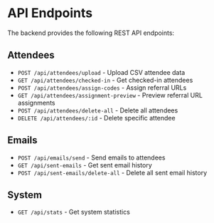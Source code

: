 # API Endpoints

The backend provides the following REST API endpoints:

## Attendees
- `POST /api/attendees/upload` - Upload CSV attendee data
- `GET /api/attendees/checked-in` - Get checked-in attendees
- `POST /api/attendees/assign-codes` - Assign referral URLs
- `GET /api/attendees/assignment-preview` - Preview referral URL assignments
- `POST /api/attendees/delete-all` - Delete all attendees
- `DELETE /api/attendees/:id` - Delete specific attendee

## Emails
- `POST /api/emails/send` - Send emails to attendees
- `GET /api/sent-emails` - Get sent email history
- `POST /api/sent-emails/delete-all` - Delete all sent email history

## System
- `GET /api/stats` - Get system statistics
